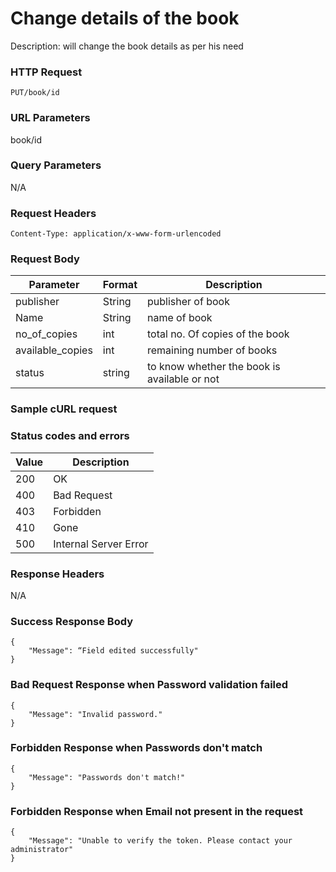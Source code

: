 # Change details of the book
Description: will change the book details as per his need

### HTTP Request
`PUT/book/id`

### URL Parameters
book/id

### Query Parameters
N/A

### Request Headers
```
Content-Type: application/x-www-form-urlencoded
```


### Request Body
| Parameter | Format | Description                                
|-----------|--------|--------------------------------------------|
| publisher   | String |publisher of book|
| Name   | String | name of book|
| no_of_copies | int | total no. Of copies of the book |
| available_copies  | int | remaining number of books|
| status | string |to know whether the book is available or not|



### Sample cURL request


### Status codes and errors
| Value | Description           |
|-------|-----------------------|
| 200   | OK                    |
| 400   | Bad Request           |
| 403   | Forbidden             |
| 410   | Gone                  |
| 500   | Internal Server Error |

### Response Headers
N/A

### Success Response Body
```
{
    "Message": “Field edited successfully" 
}
```

### Bad Request Response when Password validation failed
```
{
    "Message": "Invalid password."
}
```

### Forbidden Response when Passwords don't match
```
{
    "Message": "Passwords don't match!"
}
```

### Forbidden Response when Email not present in the request
```
{
    "Message": "Unable to verify the token. Please contact your administrator"
}
```


